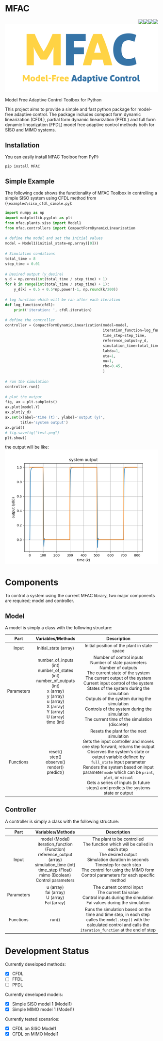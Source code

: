 # MFAC
<a><img align="right" src="https://img.shields.io/github/license/shahind/MFAC"/></a>
<a><img align="right" src="https://img.shields.io/pypi/v/MFAC"/></a>
<a><img align="right" src="https://img.shields.io/pypi/pyversions/MFAC"/></a>
<a><img align="right" src="https://img.shields.io/github/languages/code-size/shahind/MFAC?color=blueviolet"/></a>
<p align="center">
  <img src="https://github.com/shahind/MFAC/raw/main/logo.png" />
</p>
Model Free Adaptive Control Toolbox for Python

This project aims to provide a simple and fast python package for model-free adaptive control. The package includes compact form dynamic linearization (CFDL), partial form dynamic linearization (PFDL) and full form dynamic linearization (FFDL) model free adaptive control methods both for SISO and MIMO systems.

## Installation
You can easily install MFAC Toolbox from PyPI:
```
pip install MFAC
```

## Simple Example
The following code shows the functionality of MFAC Toolbox in controlling a simple SISO system using CFDL method from (`\examples\siso_cfdl_simple.py`):

```python
import numpy as np
import matplotlib.pyplot as plt
from mfac.plants.siso import Model1
from mfac.controllers import CompactFormDynamicLinearization

# define the model and set the initial values
model = Model1(initial_state=np.array([0]))

# Simulation conditions
total_time = 8
step_time = 0.01

# Desired output (y_desire)
y_d = np.zeros(int(total_time / step_time) + 1)
for k in range(int(total_time / step_time) + 1):
    y_d[k] = 0.5 + 0.5*np.power(-1, np.round(k/200))

# log function which will be ran after each iteration
def log_function(cfdl):
    print('iteration: ', cfdl.iteration)

# define the controller
controller = CompactFormDynamicLinearization(model=model,
                                             iteration_function=log_function,
                                             time_step=step_time,
                                             reference_output=y_d,
                                             simulation_time=total_time,
                                             labda=1,
                                             eta=1,
                                             mu=1,
                                             rho=0.45,
                                             )

# run the simulation
controller.run()

# plot the output
fig, ax = plt.subplots()
ax.plot(model.Y)
ax.plot(y_d)
ax.set(xlabel='time (t)', ylabel='output (y)',
       title='system output')
ax.grid()
# fig.savefig("test.png")
plt.show()
```
the output will be like:  
![img.png](img.png)
  
# Components
To control a system using the current MFAC library, two major components are required; model and controller.
## Model
A model is simply a class with the following structure:

|    Part    |                                                                            Variables/Methods                                                                            |                                                                                                                                                                                             Description                                                                                                                                                                                             |
|:----------:|:-----------------------------------------------------------------------------------------------------------------------------------------------------------------------:|:---------------------------------------------------------------------------------------------------------------------------------------------------------------------------------------------------------------------------------------------------------------------------------------------------------------------------------------------------------------------------------------------------:|
| Input      |                                                                          Initial_state (array)                                                                          |                                                                                                                                                                            Initial position of the plant in state space                                                                                                                                                                             |
| Parameters | number_of_inputs (int)<br>number_of_states (int)<br>number_of_outputs (int)<br>x (array)<br>y (array)<br>u (array)<br>X (array)<br>Y (array)<br>U (array)<br>time (int) |       Number of control inputs<br>Number of state parameters<br>Number of outputs<br>The current state of the system<br>The current output of the system<br>Current input control of the system<br>States of the system during the simulation<br>Outputs of the system during the simulation<br>Controls of the system during the simulation<br>The current time of the simulation (discrete)       |
| Functions  |                                                         reset()<br>step()<br>observe()<br>render()<br>predict()                                                         | Resets the plant for the next simulation<br>Gets the input controller and moves one step forward, returns the output<br>Observes the system's state or output variable defined by `full_state` input parameter<br>Renders the system based on input parameter `mode` which can be `print`, `plot`, or `visual`<br>Gets a series of inputs (k future steps) and predicts the systems state or output |

## Controller
A controller is simply a class with the following structure:

|    Part    |                                                                        Variables/Methods                                                                         |                                                                                                                     Description                                                                                                                      |
|:----------:|:----------------------------------------------------------------------------------------------------------------------------------------------------------------:|:----------------------------------------------------------------------------------------------------------------------------------------------------------------------------------------------------------------------------------------------------:|
| Input      | model (Model)<br>iteration_function (Function)<br>reference_output (array)<br>simulation_time (int)<br>time_step (Float)<br>mimo (Boolean)<br>Control parameters | The plant to be controlled<br>The function which will be called in each step<br>The desired output<br>Simulation duration in seconds<br>Timestep for each step<br>The control for using the MIMO form<br>Control parameters for each specific method |
| Parameters |                                                       u (array)<br>fai (array)<br>U (array)<br>Fai (array)                                                       |                                                            The current control input<br>The current fai value<br>Control inputs during the simulation<br>Fai values during the simulation                                                            |
| Functions  |                                                                              run()                                                                               |                                    Runs the simulation based on the time and time step, in each step calles the `model.step()` with the calculated control and calls the `iteration_function` at the end of step                                     |


# Development Status
Currently developed methods:  
- [x] CFDL
- [ ] FFDL
- [ ] PFDL

Currently developed models:
- [x] Simple SISO model 1 (Model1)
- [x] Simple MIMO model 1 (Model1)

Currently tested scenarios:
- [x] CFDL on SISO Model1
- [x] CFDL on MIMO Model1